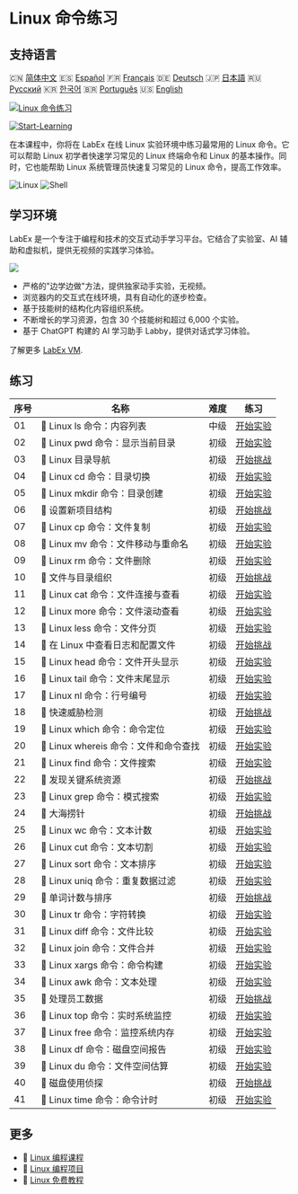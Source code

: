 # Linux 命令练习

## 支持语言

🇨🇳 [简体中文](README_zh.md) 🇪🇸 [Español](README_es.md) 🇫🇷 [Français](README_fr.md) 🇩🇪 [Deutsch](README_de.md) 🇯🇵 [日本語](README_ja.md) 🇷🇺 [Русский](README_ru.md) 🇰🇷 [한국어](README_ko.md) 🇧🇷 [Português](README_pt.md) 🇺🇸 [English](README.md) 

[![Linux 命令练习](https://cover-creator.labex.io/linux-basic-commands-practice-online.png?lang=zh)](https://labex.io/zh/courses/linux-basic-commands-practice-online)

[![Start-Learning](https://img.shields.io/badge/Start-Learning-whitesmoke?style=for-the-badge)](https://labex.io/zh/courses/linux-basic-commands-practice-online)

在本课程中，你将在 LabEx 在线 Linux 实验环境中练习最常用的 Linux 命令。它可以帮助 Linux 初学者快速学习常见的 Linux 终端命令和 Linux 的基本操作。同时，它也能帮助 Linux 系统管理员快速复习常见的 Linux 命令，提高工作效率。

![Linux](https://img.shields.io/badge/Linux-whitesmoke?style=for-the-badge&logo=linux)
![Shell](https://img.shields.io/badge/Shell-whitesmoke?style=for-the-badge&logo=shell)


## 学习环境

LabEx 是一个专注于编程和技术的交互式动手学习平台。它结合了实验室、AI 辅助和虚拟机，提供无视频的实践学习体验。

![](https://tutorial-screenshot.getvm.io/images/vm-1725247253.png)

- 严格的"边学边做"方法，提供独家动手实验，无视频。
- 浏览器内的交互式在线环境，具有自动化的逐步检查。
- 基于技能树的结构化内容组织系统。
- 不断增长的学习资源，包含 30 个技能树和超过 6,000 个实验。
- 基于 ChatGPT 构建的 AI 学习助手 Labby，提供对话式学习体验。

了解更多 [LabEx VM](https://support.labex.io/using-labex/virtual-machine).

## 练习

|   序号 | 名称                                  | 难度   | 练习                                                                                                                             |
|--------|---------------------------------------|--------|----------------------------------------------------------------------------------------------------------------------------------|
|     01 | 📖 Linux ls 命令：内容列表            | 中级   | <a target='_blank' href='https://labex.io/zh/tutorials/linux-linux-ls-command-content-listing-219205'>开始实验</a>               |
|     02 | 📖 Linux pwd 命令：显示当前目录       | 初级   | <a target='_blank' href='https://labex.io/zh/tutorials/linux-linux-pwd-command-directory-displaying-209734'>开始实验</a>         |
|     03 | 🎯 Linux 目录导航                     | 初级   | <a target='_blank' href='https://labex.io/zh/tutorials/linux-directory-navigation-387844'>开始挑战</a>                           |
|     04 | 📖 Linux cd 命令：目录切换            | 初级   | <a target='_blank' href='https://labex.io/zh/tutorials/linux-linux-cd-command-directory-changing-209733'>开始实验</a>            |
|     05 | 📖 Linux mkdir 命令：目录创建         | 初级   | <a target='_blank' href='https://labex.io/zh/tutorials/linux-linux-mkdir-command-directory-creating-209739'>开始实验</a>         |
|     06 | 🎯 设置新项目结构                     | 初级   | <a target='_blank' href='https://labex.io/zh/tutorials/linux-setting-up-a-new-project-structure-387859'>开始挑战</a>             |
|     07 | 📖 Linux cp 命令：文件复制            | 初级   | <a target='_blank' href='https://labex.io/zh/tutorials/linux-linux-cp-command-file-copying-209744'>开始实验</a>                  |
|     08 | 📖 Linux mv 命令：文件移动与重命名    | 初级   | <a target='_blank' href='https://labex.io/zh/tutorials/linux-linux-mv-command-file-moving-and-renaming-209743'>开始实验</a>      |
|     09 | 📖 Linux rm 命令：文件删除            | 初级   | <a target='_blank' href='https://labex.io/zh/tutorials/linux-linux-rm-command-file-removing-209741'>开始实验</a>                 |
|     10 | 🎯 文件与目录组织                     | 初级   | <a target='_blank' href='https://labex.io/zh/tutorials/linux-organizing-files-and-directories-387877'>开始挑战</a>               |
|     11 | 📖 Linux cat 命令：文件连接与查看     | 初级   | <a target='_blank' href='https://labex.io/zh/tutorials/linux-linux-cat-command-file-concatenating-210986'>开始实验</a>           |
|     12 | 📖 Linux more 命令：文件滚动查看      | 初级   | <a target='_blank' href='https://labex.io/zh/tutorials/linux-linux-more-command-file-scrolling-214299'>开始实验</a>              |
|     13 | 📖 Linux less 命令：文件分页          | 初级   | <a target='_blank' href='https://labex.io/zh/tutorials/linux-linux-less-command-file-paging-214301'>开始实验</a>                 |
|     14 | 🎯 在 Linux 中查看日志和配置文件      | 初级   | <a target='_blank' href='https://labex.io/zh/tutorials/linux-viewing-log-and-configuration-files-in-linux-387914'>开始挑战</a>   |
|     15 | 📖 Linux head 命令：文件开头显示      | 初级   | <a target='_blank' href='https://labex.io/zh/tutorials/linux-linux-head-command-file-beginning-display-214302'>开始实验</a>      |
|     16 | 📖 Linux tail 命令：文件末尾显示      | 初级   | <a target='_blank' href='https://labex.io/zh/tutorials/linux-linux-tail-command-file-end-display-214303'>开始实验</a>            |
|     17 | 📖 Linux nl 命令：行号编号            | 初级   | <a target='_blank' href='https://labex.io/zh/tutorials/linux-linux-nl-command-line-numbering-210988'>开始实验</a>                |
|     18 | 🎯 快速威胁检测                       | 初级   | <a target='_blank' href='https://labex.io/zh/tutorials/linux-rapid-threat-detection-387930'>开始挑战</a>                         |
|     19 | 📖 Linux which 命令：命令定位         | 初级   | <a target='_blank' href='https://labex.io/zh/tutorials/linux-linux-which-command-command-locating-215210'>开始实验</a>           |
|     20 | 📖 Linux whereis 命令：文件和命令查找 | 初级   | <a target='_blank' href='https://labex.io/zh/tutorials/linux-linux-whereis-command-file-and-command-finding-215211'>开始实验</a> |
|     21 | 📖 Linux find 命令：文件搜索          | 初级   | <a target='_blank' href='https://labex.io/zh/tutorials/linux-linux-find-command-file-searching-219191'>开始实验</a>              |
|     22 | 🎯 发现关键系统资源                   | 初级   | <a target='_blank' href='https://labex.io/zh/tutorials/linux-discover-critical-system-resources-388032'>开始挑战</a>             |
|     23 | 📖 Linux grep 命令：模式搜索          | 初级   | <a target='_blank' href='https://labex.io/zh/tutorials/linux-linux-grep-command-pattern-searching-219192'>开始实验</a>           |
|     24 | 🎯 大海捞针                           | 初级   | <a target='_blank' href='https://labex.io/zh/tutorials/linux-needle-in-the-haystack-388109'>开始挑战</a>                         |
|     25 | 📖 Linux wc 命令：文本计数            | 初级   | <a target='_blank' href='https://labex.io/zh/tutorials/linux-linux-wc-command-text-counting-219200'>开始实验</a>                 |
|     26 | 📖 Linux cut 命令：文本切割           | 初级   | <a target='_blank' href='https://labex.io/zh/tutorials/linux-linux-cut-command-text-cutting-219187'>开始实验</a>                 |
|     27 | 📖 Linux sort 命令：文本排序          | 初级   | <a target='_blank' href='https://labex.io/zh/tutorials/linux-linux-sort-command-text-sorting-219196'>开始实验</a>                |
|     28 | 📖 Linux uniq 命令：重复数据过滤      | 初级   | <a target='_blank' href='https://labex.io/zh/tutorials/linux-linux-uniq-command-duplicate-filtering-219199'>开始实验</a>         |
|     29 | 🎯 单词计数与排序                     | 初级   | <a target='_blank' href='https://labex.io/zh/tutorials/linux-word-count-and-sorting-388125'>开始挑战</a>                         |
|     30 | 📖 Linux tr 命令：字符转换            | 初级   | <a target='_blank' href='https://labex.io/zh/tutorials/linux-linux-tr-command-character-translating-219198'>开始实验</a>         |
|     31 | 📖 Linux diff 命令：文件比较          | 初级   | <a target='_blank' href='https://labex.io/zh/tutorials/linux-linux-diff-command-file-comparing-219189'>开始实验</a>              |
|     32 | 📖 Linux join 命令：文件合并          | 初级   | <a target='_blank' href='https://labex.io/zh/tutorials/linux-linux-join-command-file-joining-219193'>开始实验</a>                |
|     33 | 📖 Linux xargs 命令：命令构建         | 初级   | <a target='_blank' href='https://labex.io/zh/tutorials/linux-linux-xargs-command-command-building-219201'>开始实验</a>           |
|     34 | 📖 Linux awk 命令：文本处理           | 初级   | <a target='_blank' href='https://labex.io/zh/tutorials/linux-linux-awk-command-text-processing-388493'>开始实验</a>              |
|     35 | 🎯 处理员工数据                       | 初级   | <a target='_blank' href='https://labex.io/zh/tutorials/linux-processing-employees-data-388132'>开始挑战</a>                      |
|     36 | 📖 Linux top 命令：实时系统监控       | 初级   | <a target='_blank' href='https://labex.io/zh/tutorials/linux-linux-top-command-real-time-system-monitoring-388500'>开始实验</a>  |
|     37 | 📖 Linux free 命令：监控系统内存      | 初级   | <a target='_blank' href='https://labex.io/zh/tutorials/linux-linux-free-command-monitoring-system-memory-388496'>开始实验</a>    |
|     38 | 📖 Linux df 命令：磁盘空间报告        | 初级   | <a target='_blank' href='https://labex.io/zh/tutorials/linux-linux-df-command-disk-space-reporting-219188'>开始实验</a>          |
|     39 | 📖 Linux du 命令：文件空间估算        | 初级   | <a target='_blank' href='https://labex.io/zh/tutorials/linux-linux-du-command-file-space-estimating-219190'>开始实验</a>         |
|     40 | 🎯 磁盘使用侦探                       | 初级   | <a target='_blank' href='https://labex.io/zh/tutorials/linux-disk-usage-detective-388099'>开始挑战</a>                           |
|     41 | 📖 Linux time 命令：命令计时          | 初级   | <a target='_blank' href='https://labex.io/zh/tutorials/linux-linux-time-command-command-timing-219197'>开始实验</a>              |

## 更多

- 🔗 [Linux 编程课程](https://github.com/labex-labs/awesome-programming-courses)
- 🔗 [Linux 编程项目](https://github.com/labex-labs/awesome-programming-projects)
- 🔗 [Linux 免费教程](https://github.com/labex-labs/linux-free-tutorials)

